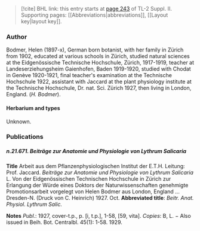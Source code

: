 > [!cite] BHL link: this entry starts at [page 243](https://www.biodiversitylibrary.org/item/103859#page/253/mode/1up) of TL-2 Suppl. II.
> Supporting pages: [[Abbreviations|abbreviations]], [[Layout key|layout key]].

### Author

Bodmer, Helen (1897-x), German born botanist, with her family in Zürich from 1902, educated at various schools in Zürich, studied natural sciences at the Eidgenössische Technische Hochschule, Zürich, 1917-1919, teacher at Landeserziehungsheim Gaienhofen, Baden 1919-1920, studied with Chodat in Genève 1920-1921, final teacher's examination at the Technische Hochschule 1922, assistant with Jaccard at the plant physiology institute at the Technische Hochschule, Dr. nat. Sci. Zürich 1927, then living in London, England. (*H. Bodmer*).

#### Herbarium and types

Unknown.

### Publications

##### n.21.671. Beiträge zur Anatomie und Physiologie von Lythrum Salicaria

**Title**
Arbeit aus dem Pflanzenphysiologischen Institut der E.T.H. Leitung: Prof. Jaccard. *Beiträge zur Anatomie und Physiologie von Lythrum Salicaria* L. Von der Eidgenössischen Technischen Hochschule in Zürich zur Erlangung der Würde eines Doktors der Naturwissenschaften genehmigte Promotionsarbeit vorgelegt von Helen Bodmer aus London, England ... Dresden-N. (Druck von C. Heinrich) 1927. Oct.
**Abbreviated title**: *Beitr. Anat. Physiol. Lythrum Salic.*

**Notes**
*Publ*.: 1927, cover-t.p., p. \[i, t.p.\], 1-58, \[59, vita\]. *Copies*: B, L. − Also issued in Beih. Bot. Centralbl. 45(1): 1-58. 1929.

